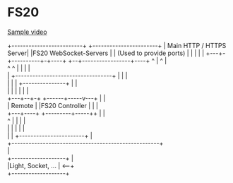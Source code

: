 # FS20

[Sample video](https://www.youtube.com/watch?v=EY2OEX8kO1E)

 +-------------------------+          +-----------------------+
 | Main HTTP / HTTPS Server|          |FS20 WebSocket-Servers |
 | (Used to provide ports) |          |                       |
 |                         |          +---+-+----------+-+----+
 +--+-----------------+----+              ^ |          ^ |     
    ^                 ^                   | |          | |     
    |  +----------------------------------+ |          | |     
    |  |              |     +---------------+          | |     
    |  |              |     |                          | |     
+---+--+-+     +------+-----v---+                      | |     
| Remote |     |FS20 Controller |                      | |     
+---+----+     +---------+-----++                      | |     
    ^                    |     |                       | |     
    |                    |     |                       | |     
    |                    |     +-----------------------+ |     
    +----------------------------------------------------+     
                         |                                     
+-------------------+    |                                     
|Light, Socket, ... | <--+                                     
+-------------------+                                                                             

